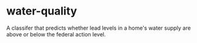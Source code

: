 # water-quality
A classifer that predicts whether lead levels in a home's water supply are above or below the federal action level.
